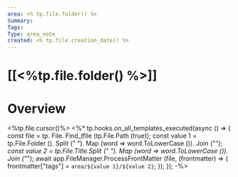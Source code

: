 ```yaml
---
area: <% tp.file.folder() %>
Summary: 
Tags: 
Type: area_note
created: <% tp.file.creation_date() %>
---
```

# [[<%tp.file.folder() %>]] 
# Overview
<%tp.file.cursor()%>
<%* tp.hooks.on_all_templates_executed(async () => { const file = tp. File. Find_tfile (tp.File.Path (true)); const value 1 = tp.File.Folder (). Split (" "). Map (word => word.ToLowerCase ()). Join ("_"); const value 2 = tp.File.Title.Split (" "). Map (word => word.ToLowerCase ()). Join ("_"); await app.FileManager.ProcessFrontMatter (file, (frontmatter) => { frontmatter["tags"] = `area/${value 1}/${value 2}`; }); }); -%>